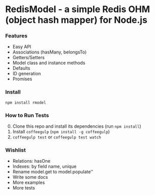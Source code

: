 # RedisModel - a simple Redis OHM (object hash mapper) for Node.js

### Features
- Easy API
- Associations (hasMany, belongsTo)
- Getters/Setters
- Model class and instance methods
- Defaults
- ID generation
- Promises

### Install
`npm install rmodel`

### How to Run Tests
0. Clone this repo and install its dependencies (run `npm install`)
1. Install `coffeegulp` (`npm install -g coffeegulp`)
2. `coffeegulp test` or `coffeegulp test watch`

### Wishlist
- Relations: hasOne
- Indexes: by field name, unique
- Rename model.get to model.populate''
- Write some docs
- More examples
- More tests